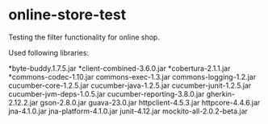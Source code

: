 # online-store-test
Testing the filter functionality for online shop.



Used following libraries:

*byte-buddy.1.7.5.jar
*client-combined-3.6.0.jar
*cobertura-2.1.1.jar
*commons-codec-1.10.jar
commons-exec-1.3.jar
commons-logging-1.2.jar
cucumber-core-1.2.5.jar
cucumber-java-1.2.5.jar
cucumber-junit-1.2.5.jar
cucumber-jvm-deps-1.0.5.jar
cucumber-reporting-3.8.0.jar
gherkin-2.12.2.jar
gson-2.8.0.jar
guava-23.0.jar
httpclient-4.5.3.jar
httpcore-4.4.6.jar
jna-4.1.0.jar
jna-platform-4.1.0.jar
junit-4.12.jar
mockito-all-2.0.2-beta.jar
